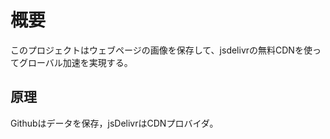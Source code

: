 # 概要

このプロジェクトはウェブページの画像を保存して、jsdelivrの無料CDNを使ってグローバル加速を実現する。

## 原理

Githubはデータを保存，jsDelivrはCDNプロバイダ。
